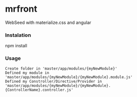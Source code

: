 # mrfront
WebSeed with materialize.css and angular
<h3>Instalation</h3>
		npm install


<h3>Usage</h3>

	Create folder in 'master/app/modules/{myNewModule}'
	Defined my module in 'master/app/modules/{myNewModule}/{myNewModule}.module.js'
	Defined my Constroller/Directive/Provider in 'master/app/modules/{myNewModule}/{myNewModule}.{ControllerName}.controller.js'
